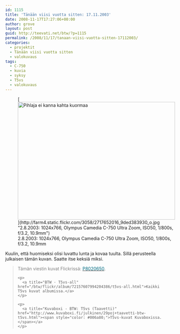 ```yaml
---
id: 1115
title: 'Tänään viisi vuotta sitten: 17.11.2003'
date: 2008-11-17T17:27:06+00:00
author: grove
layout: post
guid: http://teevati.net/btw/?p=1115
permalink: /2008/11/17/tanaan-viisi-vuotta-sitten-17112003/
categories:
  - projektit
  - Tänään viisi vuotta sitten
  - valokuvaus
tags:
  - C-750
  - kuvia
  - syksy
  - T5vs
  - valokuvaus
---
```

<figure style="width: 500px" class="wp-caption aligncenter">[<img title="Pihlaja ei kanna kahta kuormaa" src="http://farm4.static.flickr.com/3058/2717652016_f43343b45a.jpg" alt="Pihlaja ei kanna kahta kuormaa" width="500" height="374" />](http://farm4.static.flickr.com/3058/2717652016_9ded383930_o.jpg "2.8.2003: 1024x766, Olympus Camedia C-750 Ultra Zoom, ISO50, 1/800s, f/3.2, 10.9mm")<figcaption class="wp-caption-text">2.8.2003: 1024x766, Olympus Camedia C-750 Ultra Zoom, ISO50, 1/800s, f/3.2, 10.9mm</figcaption></figure> 

<p style="text-align: center;">
  <p>
    Kuulin, että huomiseksi olisi luvattu lunta ja kovaa tuulta. Sillä perusteella julkaisen tämän kuvan. Saatte itse keksiä miksi.
  </p>
  
  <blockquote>
    <p>
      <span style="color: #808080;">Tämän viestin kuvat Flickrissä: </span><a title="P8020650 on Flickr" href="http://www.flickr.com/photos/teevati/2717652016"><span style="color: #006a80;">P8020650</span></a>.
    </p>
    
    <p>
      <a title="BTW · T5vs-all" href="/btw/flickr/album/72157607994204386/t5vs-all.html">Kaikki T5vs kuvat albumissa.</a>
    </p>
    
    <p>
      <a title="Kuvaboxi - BTW: T5vs (Taavetti)" href="http://www.kuvaboxi.fi/julkinen/29poj+taavetti-btw-t5vs.html"><span style="color: #006a80;">T5vs-kuvat Kuvaboxissa.</span></a>
    </p>
  </blockquote>
